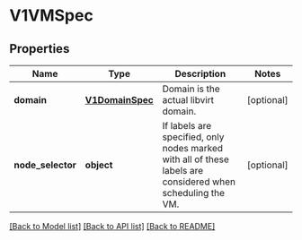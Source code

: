 # V1VMSpec

## Properties
Name | Type | Description | Notes
------------ | ------------- | ------------- | -------------
**domain** | [**V1DomainSpec**](V1DomainSpec.md) | Domain is the actual libvirt domain. | [optional]
**node_selector** | **object** | If labels are specified, only nodes marked with all of these labels are considered when scheduling the VM. | [optional]

[[Back to Model list]](../README.md#documentation-for-models) [[Back to API list]](../README.md#documentation-for-api-endpoints) [[Back to README]](../README.md)


